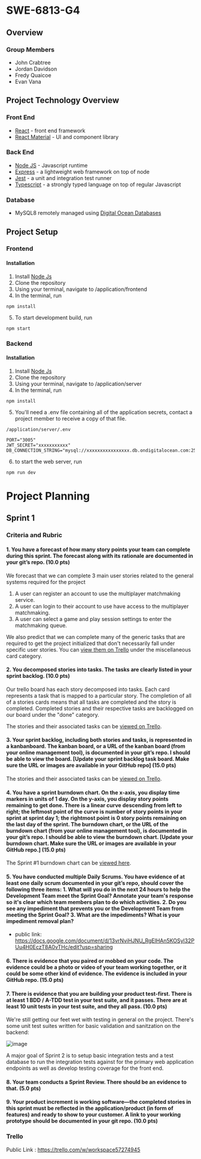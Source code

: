 # SWE-6813-G4

## Overview

### Group Members
- John Crabtree
- Jordan Davidson
- Fredy Quaicoe
- Evan Vana

## Project Technology Overview
### Front End
- [React](https://reactjs.org/) - front end framework
- [React Material](https://mui.com/) - UI and component library

### Back End
- [Node JS](https://nodejs.org/en/) - Javascript runtime
- [Express](https://expressjs.com/) - a lightweight web framework on top of node
- [Jest](https://jestjs.io/) - a unit and integration test runner
- [Typescript](https://www.typescriptlang.org/) - a strongly typed language on top of regular Javascript

### Database 
- MySQL8 remotely managed using [Digital Ocean Databases](https://try.digitalocean.com/managed-databases/?utm_campaign=amer_brand_kw_en_cpc&utm_adgroup=digitalocean_dbaas_exact&_keyword=digital%20ocean%20database&_device=c&_adposition=&utm_content=conversion&utm_medium=cpc&utm_source=google&gclid=Cj0KCQjwtsCgBhDEARIsAE7RYh298LyLeQx1mzW7Wloy9gsiUOo-CRiEh7RpMhNBL193_WJR8NE79kwaAj82EALw_wcB)

## Project Setup
### Frontend
#### Installation

1. Install [Node Js](https://nodejs.org/en/)
2. Clone the repository
3. Using your terminal, navigate to /application/frontend
4. In the terminal, run

```
npm install
```

5. To start development build, run

```
npm start
```

### Backend
#### Installation

1. Install [Node Js](https://nodejs.org/en/)
2. Clone the repository
3. Using your terminal, navigate to /application/server
4. In the terminal, run

```
npm install
```

5. You'll need a .env file containing all of the application secrets, contact a project member to receive a copy of that file.

```
/application/server/.env

PORT="3005"
JWT_SECRET="xxxxxxxxxxx"
DB_CONNECTION_STRING="mysql://xxxxxxxxxxxxxxxx.db.ondigitalocean.com:25060/defaultdb"
```

6. to start the web server, run

```
npm run dev
```


# Project Planning
## Sprint 1
### Criteria and Rubric
#### 1. You have a forecast of how many story points your team can complete during this sprint. The forecast along with its rationale are documented in your git’s repo. (10.0 pts)

We forecast that we can complete 3 main user stories related to the general systems required for the project
1. A user can register an account to use the multiplayer matchmaking service.
2. A user can login to their account to use have access to the multiplayer matchmaking.
3. A user can select a game and play session settings to enter the matchmaking queue.

We also predict that we can complete many of the generic tasks that are required to get the project initialized that don't necessarily fall under specific user stories.  You can [view them on Trello](https://trello.com/w/workspace57274945) under the miscellaneous card category.

#### 2. You decomposed stories into tasks. The tasks are clearly listed in your sprint backlog. (10.0 pts)
Our trello board has each story decomposed into tasks. Each card represents a task that is mapped to a particular story. The completion of all of a stories cards means that all tasks are completed and the story is completed. Completed stories and their respective tasks are backlogged on our board under the "done" category.  
 
The stories and their associated tasks can be [viewed on Trello](https://trello.com/w/workspace57274945).

#### 3. Your sprint backlog, including both stories and tasks, is represented in a kanbanboard. The kanban board, or a URL of the kanban board (from your online management tool), is documented in your git’s repo. I should be able to view the board. [Update your sprint backlog task board. Make sure the URL or images are available in your GitHub repo] (15.0 pts)
The stories and their associated tasks can be [viewed on Trello](https://trello.com/w/workspace57274945).

#### 4. You have a sprint burndown chart. On the x-axis, you display time markers in units of 1 day. On the y-axis, you display story points remaining to get done. There is a linear curve descending from left to right; the leftmost point of the curve is number of story points in your sprint at sprint day 1; the rightmost point is 0 story points remaining on the last day of the sprint. The burndown chart, or the URL of the burndown chart (from your online management tool), is documented in your git’s repo. I should be able to view the burndown chart. [Update your burndown chart. Make sure the URL or images are available in your GitHub repo.] (15.0 pts)

The Sprint #1 burndown chart can be [viewed here](https://docs.google.com/spreadsheets/d/1q3j7cHHDMNimTq_LC8vwiPS-vyIxROYsbnZN1WLxpEc/edit?usp=sharing).

#### 5. You have conducted multiple Daily Scrums. You have evidence of at least one daily scrum documented in your git’s repo, should cover the following three items: 1. What will you do in the next 24 hours to help the Development Team meet the Sprint Goal? Annotate your team's response so it's clear which team members plan to do which activities. 2. Do you see any impediment that prevents you or the Development Team from meeting the Sprint Goal? 3. What are the impediments? What is your impediment removal plan?

- public link: https://docs.google.com/document/d/13vrNviHJNU_RgElHAn5KOSyl32PUu4H0EczT8A0vTHc/edit?usp=sharing


#### 6. There is evidence that you paired or mobbed on your code. The evidence could be a photo or video of your team working together, or it could be some other kind of evidence. The evidence is included in your GitHub repo. (15.0 pts)



#### 7. There is evidence that you are building your product test-first. There is at least 1 BDD / A-TDD test in your test suite, and it passes. There are at least 10 unit tests in your test suite, and they all pass. (10.0 pts)

We're still getting our feet wet with testing in general on the project.  There's some unit test suites written for basic validation and sanitzation on the backend:

![image](https://user-images.githubusercontent.com/24251508/225171382-aa04b9c6-f047-427a-be9b-6ebcbaf314e3.png)

A major goal of Sprint 2 is to setup basic integration tests and a test database to run the integration tests against for the primary web application endpoints as well as develop testing coverage for the front end.

#### 8. Your team conducts a Sprint Review. There should be an evidence to that. (5.0 pts)


#### 9. Your product increment is working software—the completed stories in this sprint must be reflected in the application/product (in form of features) and ready to show to your customer. A link to your working prototype should be documented in your git repo. (10.0 pts)




### Trello
Public Link : https://trello.com/w/workspace57274945


